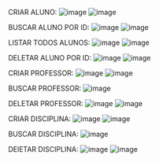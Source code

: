 CRIAR ALUNO:
![image](https://github.com/user-attachments/assets/9f139eba-b980-43db-97c2-82ce8aed3d21)
![image](https://github.com/user-attachments/assets/528a17c6-b098-4256-aea5-26cc3d5f5ae1)


BUSCAR ALUNO POR ID:
![image](https://github.com/user-attachments/assets/690d7609-9ea5-4718-8529-6772f6ba7171)
![image](https://github.com/user-attachments/assets/367ae710-13d3-4d51-b766-0f59b92690c6)


LISTAR TODOS ALUNOS:
![image](https://github.com/user-attachments/assets/f78eac86-486c-463c-ba88-3650055063c1)
![image](https://github.com/user-attachments/assets/7b920b5d-4199-4fb3-b23b-b7d9913c7841)


DELETAR ALUNO POR ID:
![image](https://github.com/user-attachments/assets/4cc74819-8673-4c7d-8cf5-741b3abed218)
![image](https://github.com/user-attachments/assets/600547c9-c303-4117-a961-af16aa47b458)

CRIAR PROFESSOR:
![image](https://github.com/user-attachments/assets/75fb672e-b139-4aa9-8367-e1e1a780b244)
![image](https://github.com/user-attachments/assets/6eae99a4-b0be-49e2-82b3-240ae1810397)

BUSCAR PROFESSOR:
![image](https://github.com/user-attachments/assets/faccda22-5a89-4e28-a7a3-0582c57d1fc2)

DELETAR PROFESSOR:
![image](https://github.com/user-attachments/assets/e4cf8c5e-2ef7-4ebf-8908-6166dca0d284)
![image](https://github.com/user-attachments/assets/21d57bb4-ff9c-4f97-a143-bc9cd92bd4c8)

CRIAR DISCIPLINA:
![image](https://github.com/user-attachments/assets/8a2097e3-0c14-491d-a1dc-147a8163f1bb)
![image](https://github.com/user-attachments/assets/3f97c4d4-e5e9-4b82-ae08-ae99132de776)

BUSCAR DISCIPLINA:
![image](https://github.com/user-attachments/assets/40788654-7c64-47b2-83ce-a62842591d9f)

DElETAR DISCIPLINA:
![image](https://github.com/user-attachments/assets/0026071a-8bef-46d9-b0ba-16a1d04438db)
![image](https://github.com/user-attachments/assets/1bb4bf25-57ff-4f67-986a-19baababc29d)




